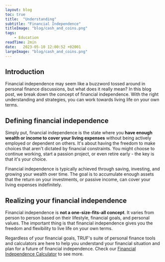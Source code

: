 ```yaml
---
layout: blog
toc: true
title:  "Understanding"
subtitle: "Financial Independence"
titleImage: "blog/cash_and_coins.png"
tags:
    - Education
readTime: 2min
date:   2023-05-10 12:00:52 +02001
largeImage: "blog/cash_and_coins.png"
---
```

## Introduction

Financial independence may seem like a buzzword tossed around in personal finance discussions, but what does it really mean? In this blog post, we break down the concept of financial independence. With the right understanding and strategies, you can work towards living life on your own terms.

## Defining __financial independence__

Simply put, financial independence is the state where you __have enough wealth or income to cover your living expenses__ without being actively employed or dependent on others. It's about having the freedom to make choices that aren't dictated by financial constraints. You might choose to continue working, start a passion project, or even retire early - the key is that it's your choice.

Financial independence is typically achieved through saving, investing, and growing your wealth over time. The goal is to accumulate enough assets that the return on your investments, or passive income, can cover your living expenses indefinitely.

## Realizing your __financial independence__

Financial independence is __not a one-size-fits-all concept__. It varies from person to person based on their lifestyle, financial goals, and personal values. The important thing is that financial independence gives you the freedom and flexibility to live life on your own terms.

Regardless of your financial goals, TRUF's suite of personal finance tools and calculators are here to help you understand your financial situation and plan for a future of financial independence. Check our [Financial Independence Calculator](https://app.truf.company/#/signup?income=2000&savings_rate=20) to see more.
